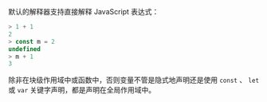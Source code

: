 
默认的解释器支持直接解释 JavaScript 表达式：

<!-- eslint-skip -->
```js
> 1 + 1
2
> const m = 2
undefined
> m + 1
3
```

除非在块级作用域中或函数中，否则变量不管是隐式地声明还是使用 `const` 、 `let` 或 `var` 关键字声明，都是声明在全局作用域中。

